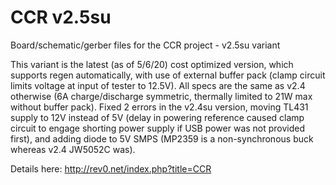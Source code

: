 # CCR v2.5su
Board/schematic/gerber files for the CCR project - v2.5su variant

This variant is the latest (as of 5/6/20) cost optimized version, which supports regen automatically, with use of external buffer pack (clamp circuit limits voltage at input of tester to 12.5V). All specs are the same as v2.4 otherwise (6A charge/discharge symmetric, thermally limited to 21W max without buffer pack). Fixed 2 errors in the v2.4su version, moving TL431 supply to 12V instead of 5V (delay in powering reference caused clamp circuit to engage shorting power supply if USB power was not provided first), and adding diode to 5V SMPS (MP2359 is a non-synchronous buck whereas v2.4 JW5052C was).

Details here: http://rev0.net/index.php?title=CCR
